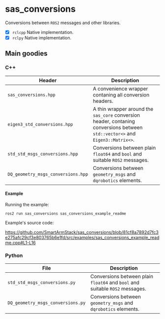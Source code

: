# sas_conversions

Conversions between `ROS2` messages and other libraries.

- [X] `rclcpp` Native implementation.
- [X] `rclpy` Native implementation.

## Main goodies

### C++

| Header                             | Description                                                                                                                   |
|------------------------------------|-------------------------------------------------------------------------------------------------------------------------------|
| `sas_conversions.hpp`              | A convenience wrapper contaning all conversion headers.                                                                       |
| `eigen3_std_conversions.hpp`       | A thin wrapper around the `sas_core` conversion header, contaning conversions between `std::vector<>` and `Eigen3::Matrix<>`. |
| `std_std_msgs_conversions.hpp`     | Conversions between plain `float64` and `bool` and suitable `ROS2` messages.                                                  |
| `DQ_geometry_msgs_conversions.hpp` | Conversions between `geometry_msgs` and `dqrobotics` elements.                                                                |

#### Example

Running the example:

```commandline
ros2 run sas_conversions sas_conversions_example_readme
```

Example's source code:

https://github.com/SmartArmStack/sas_conversions/blob/81cf8a7892d7fc3e275afc29cf3e803765b6e1fd/src/examples/sas_conversions_example_readme.cpp#L1-L16

### Python

| File                              | Description                                                                  |
|-----------------------------------|------------------------------------------------------------------------------|
| `std_std_msgs_conversions.py`     | Conversions between plain `float64` and `bool` and suitable `ROS2` messages. |
| `DQ_geometry_msgs_conversions.py` | Conversions between `geometry_msgs` and `dqrobotics` elements.               |
